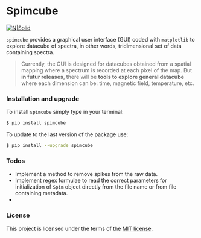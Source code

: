 # Spimcube

[![N|Solid](https://cldup.com/dTxpPi9lDf.thumb.png)](https://nodesource.com/products/nsolid)

``spimcube`` provides a graphical user interface (GUI) coded with ``matplotlib`` to explore datacube of spectra, in other words, tridimensional set of data containing spectra.

> Currently, the GUI is designed for datacubes obtained from a spatial mapping where a spectrum is recorded at each pixel of the map. But **in futur releases**, there will be **tools to explore general datacube** where each dimension can be: time, magnetic field, temperature, etc.

### Installation and upgrade

To install ``spimcube`` simply type in your terminal: 

```sh
$ pip install spimcube
```
To update to the last version of the package use:

```sh
$ pip install --upgrade spimcube
```


### Todos

 - Implement a method to remove spikes from the raw data. 
 - Implement regex formulae to read the correct parameters for initialization of ``Spim`` object directly from the file name or from file containing metadata.
 -


### License

This project is licensed under the terms of the [MIT license][MITLicense].

[//]: # (These are reference links used in the body of this note and get stripped out when the markdown processor does its job. There is no need to format nicely because it shouldn't be seen. Thanks SO - http://stackoverflow.com/questions/4823468/store-comments-in-markdown-syntax)

[MITLicense]: <https://github.com/Tom-P7/spimcube/blob/master/LICENSE>
